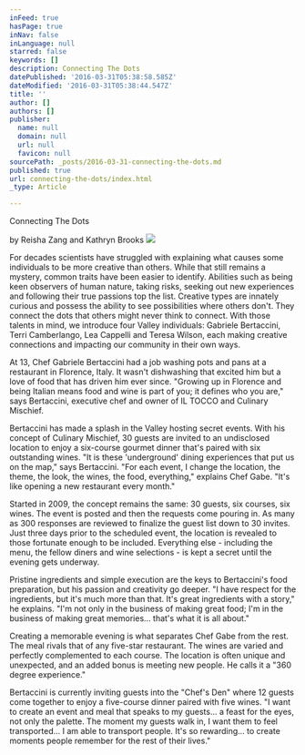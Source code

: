 ```yaml
---
inFeed: true
hasPage: true
inNav: false
inLanguage: null
starred: false
keywords: []
description: Connecting The Dots
datePublished: '2016-03-31T05:38:58.585Z'
dateModified: '2016-03-31T05:38:44.547Z'
title: ''
author: []
authors: []
publisher:
  name: null
  domain: null
  url: null
  favicon: null
sourcePath: _posts/2016-03-31-connecting-the-dots.md
published: true
url: connecting-the-dots/index.html
_type: Article

---
```

Connecting The Dots

by Reisha Zang and Kathryn Brooks ![](https://the-grid-user-content.s3-us-west-2.amazonaws.com/d7641987-b705-4026-9ecc-dd53602e725c.jpg)

For decades scientists have struggled with explaining what causes some individuals to be more creative than others. While that still remains a mystery, common traits have been easier to identify. Abilities such as being keen observers of human nature, taking risks, seeking out new experiences and following their true passions top the list. Creative types are innately curious and possess the ability to see possibilities where others don't. They connect the dots that others might never think to connect. With those talents in mind, we introduce four Valley individuals: Gabriele Bertaccini, Terri Camberlango, Lea Cappelli and Teresa Wilson, each making creative connections and impacting our community in their own ways. 

At 13, Chef Gabriele Bertaccini had a job washing pots and pans at a restaurant in Florence, Italy. It wasn't dishwashing that excited him but a love of food that has driven him ever since. "Growing up in Florence and being Italian means food and wine is part of you; it defines who you are," says Bertaccini, executive chef and owner of IL TOCCO and Culinary Mischief. 

Bertaccini has made a splash in the Valley hosting secret events. With his concept of Culinary Mischief, 30 guests are invited to an undisclosed location to enjoy a six-course gourmet dinner that's paired with six outstanding wines. "It is these 'underground' dining experiences that put us on the map," says Bertaccini. "For each event, I change the location, the theme, the look, the wines, the food, everything," explains Chef Gabe. "It's like opening a new restaurant every month." 

Started in 2009, the concept remains the same: 30 guests, six courses, six wines. The event is posted and then the requests come pouring in. As many as 300 responses are reviewed to finalize the guest list down to 30 invites. Just three days prior to the scheduled event, the location is revealed to those fortunate enough to be included. Everything else - including the menu, the fellow diners and wine selections - is kept a secret until the evening gets underway. 

Pristine ingredients and simple execution are the keys to Bertaccini's food preparation, but his passion and creativity go deeper. "I have respect for the ingredients, but it's much more than that. It's great ingredients with a story," he explains. "I'm not only in the business of making great food; I'm in the business of making great memories... that's what it is all about."

Creating a memorable evening is what separates Chef Gabe from the rest. The meal rivals that of any five-star restaurant. The wines are varied and perfectly complemented to each course. The location is often unique and unexpected, and an added bonus is meeting new people. He calls it a "360 degree experience." 

Bertaccini is currently inviting guests into the "Chef's Den" where 12 guests come together to enjoy a five-course dinner paired with five wines. "I want to create an event and meal that speaks to my guests... a feast for the eyes, not only the palette. The moment my guests walk in, I want them to feel transported... I am able to transport people. It's so rewarding... to create moments people remember for the rest of their lives."
